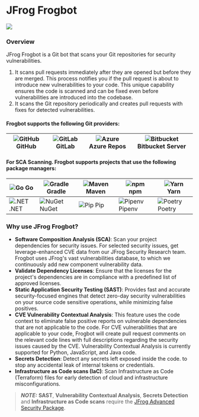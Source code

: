 # JFrog Frogbot

![](https://raw.github.com/jfrog/frogbot/master/images/frogbot-intro.png)

### Overview

JFrog Frogbot is a Git bot that scans your Git repositories for security vulnerabilities.

1. It scans pull requests immediately after they are opened but before they are merged. This process notifies you if the pull request is about to introduce new vulnerabilities to your code. This unique capability ensures the code is scanned and can be fixed even before vulnerabilities are introduced into the codebase.
2. It scans the Git repository periodically and creates pull requests with fixes for detected vulnerabilities.

#### Frogbot supports the following Git providers:

| ![GitHub](https://raw.githubusercontent.com/jfrog/frogbot/master/images/github-icon.png) GitHub | ![GitLab](https://raw.githubusercontent.com/jfrog/frogbot/master/images/gitlab-icon.png) GitLab | ![Azure](https://raw.githubusercontent.com/jfrog/frogbot/master/images/azure-devops-icon.png) Azure Repos | ![Bitbucket](https://raw.githubusercontent.com/jfrog/frogbot/master/images/bitbucket-icon.png) Bitbucket Server |
| ----------------------------------------------------------------------------------------------- | ----------------------------------------------------------------------------------------------- | --------------------------------------------------------------------------------------------------------- | --------------------------------------------------------------------------------------------------------------- |

#### For SCA Scanning. Frogbot supports projects that use the following package managers:

| ![Go](https://raw.githubusercontent.com/jfrog/frogbot/master/images/go-icon.png) Go         | ![Gradle](https://raw.githubusercontent.com/jfrog/frogbot/master/images/gradle-icon.png) Gradle | ![Maven](https://raw.githubusercontent.com/jfrog/frogbot/master/images/maven-icon.png) Maven | ![npm](https://raw.githubusercontent.com/jfrog/frogbot/master/images/npm-icon.png) npm       | ![Yarn](https://raw.githubusercontent.com/jfrog/frogbot/master/images/yarn-icon.png) Yarn       |
| ------------------------------------------------------------------------------------------- | ----------------------------------------------------------------------------------------------- | -------------------------------------------------------------------------------------------- | -------------------------------------------------------------------------------------------- | ----------------------------------------------------------------------------------------------- |
| ![.NET](https://raw.githubusercontent.com/jfrog/frogbot/master/images/dotnet-icon.png) .NET | ![NuGet](https://raw.githubusercontent.com/jfrog/frogbot/master/images/nuget-icon.png) NuGet    | ![Pip](https://raw.githubusercontent.com/jfrog/frogbot/master/images/pip-icon.png) Pip       | ![Pipenv](https://raw.githubusercontent.com/jfrog/frogbot/master/images/pip-icon.png) Pipenv | ![Poetry](https://raw.githubusercontent.com/jfrog/frogbot/master/images/poetry-icon.png) Poetry |

### Why use JFrog Frogbot?

* **Software Composition Analysis (SCA)**: Scan your project dependencies for security issues. For selected security issues, get leverage-enhanced CVE data from our JFrog Security Research team. Frogbot uses JFrog's vast vulnerabilities database, to which we continuously add new component vulnerability data.&#x20;
* **Validate Dependency Licenses**: Ensure that the licenses for the project's dependencies are in compliance with a predefined list of approved licenses.
* **Static Application Security Testing (SAST)**: Provides fast and accurate security-focused engines that detect zero-day security vulnerabilities on your source code sensitive operations, while minimizing false positives.
* **CVE Vulnerability Contextual Analysis**: This feature uses the code context to eliminate false positive reports on vulnerable dependencies that are not applicable to the code. For CVE vulnerabilities that are applicable to your code, Frogbot will create pull request comments on the relevant code lines with full descriptions regarding the security issues caused by the CVE. Vulnerability Contextual Analysis is currently supported for Python, JavaScript, and Java code.
* **Secrets Detection**: Detect any secrets left exposed inside the code. to stop any accidental leak of internal tokens or credentials.
* **Infrastructure as Code scans (IaC)**: Scan Infrastructure as Code (Terraform) files for early detection of cloud and infrastructure misconfigurations.

> _**NOTE:**_ **SAST**, **Vulnerability Contextual Analysis**, **Secrets Detection** and **Infrastructure as Code scans** require the [JFrog Advanced Security Package](https://jfrog.com/xray/).
